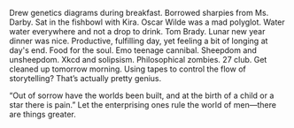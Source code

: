 Drew genetics diagrams during breakfast. Borrowed sharpies from Ms. Darby. Sat in the fishbowl with Kira. Oscar Wilde was a mad polyglot. Water water everywhere and not a drop to drink. Tom Brady. Lunar new year dinner was nice. Productive, fulfilling day, yet feeling a bit of longing at day's end. Food for the soul. Emo teenage cannibal. Sheepdom and unsheepdom. Xkcd and solipsism. Philosophical zombies. 27 club. Get cleaned up tomorrow morning. Using tapes to control the flow of storytelling? That’s actually pretty genius. 

“Out of sorrow have the worlds been built, and at the birth of a child or a star there is pain.” Let the enterprising ones rule the world of men—there are things greater.